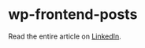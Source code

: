 # wp-frontend-posts

Read the entire article on <a href="https://www.linkedin.com/pulse/how-effortlessly-browse-update-tons-custom-fields-jure-mraovi%C4%87/?published=t" target="_blank">LinkedIn</a>.
